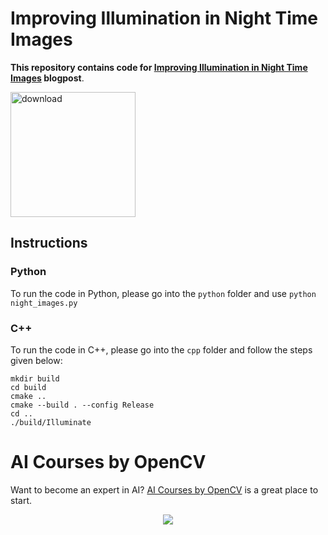
# Improving Illumination in Night Time Images

**This repository contains code for [Improving Illumination in Night Time Images](https://learnopencv.com/improving-illumination-in-night-time-images/) blogpost**.

[<img src="https://learnopencv.com/wp-content/uploads/2022/07/download-button-e1657285155454.png" alt="download" width="200">](https://www.dropbox.com/sh/9t9gz2je4sv814q/AABrHBIrQX5rIhZLsm4xw1_ha?dl=1)

## Instructions

### Python

To run the code in Python, please go into the `python` folder and use `python night_images.py`

### C++

To run the code in C++, please go into the `cpp` folder and follow the steps given below:

```
mkdir build
cd build
cmake ..
cmake --build . --config Release
cd ..
./build/Illuminate
```

# AI Courses by OpenCV

Want to become an expert in AI? [AI Courses by OpenCV](https://opencv.org/courses/) is a great place to start.

<a href="https://opencv.org/courses/">
<p align="center">
<img src="https://learnopencv.com/wp-content/uploads/2023/01/AI-Courses-By-OpenCV-Github.png">
</p>
</a>
